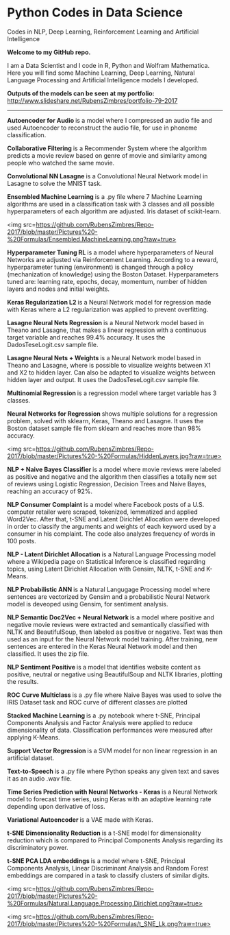 # Python Codes in Data Science

Codes in NLP, Deep Learning, Reinforcement Learning and Artificial Intelligence

<b> Welcome to my GitHub repo. </b>

I am a Data Scientist and I code in R, Python and Wolfram Mathematica. Here you will find some Machine Learning, Deep Learning, Natural Language Processing and Artificial Intelligence models I developed.

<b> Outputs of the models can be seen at my portfolio: </b> http://www.slideshare.net/RubensZimbres/portfolio-79-2017

------------------

<b> Autoencoder for Audio </b> is a model where I compressed an audio file and used Autoencoder to reconstruct the audio file, for use in phoneme classification.

<b> Collaborative Filtering </b> is a Recommender System where the algorithm predicts a movie review based on genre of movie and similarity among people who watched the same movie.

<b> Convolutional NN Lasagne </b> is a Convolutional Neural Network model in Lasagne to solve the MNIST task.

<b> Ensembled Machine Learning </b> is a .py file where 7 Machine Learning algorithms are used in a classification task with 3 classes and all possible hyperparameters of each algorithm are adjusted. Iris dataset of scikit-learn.

<img src=https://github.com/RubensZimbres/Repo-2017/blob/master/Pictures%20-%20Formulas/Ensembled.MachineLearning.png?raw=true>

<b> Hyperparameter Tuning RL </b> is a model where hyperparameters of Neural Networks are adjusted via Reinforcement Learning. According to a reward, hyperparameter tuning (environment) is changed through a policy (mechanization of knowledge) using the Boston Dataset. Hyperparameters tuned are: learning rate, epochs, decay, momentum, number of hidden layers and nodes and initial weights.

<b> Keras Regularization L2 </b> is a Neural Network model for regression made with Keras where a L2 regularization was applied to prevent overfitting.

<b> Lasagne Neural Nets Regression </b> is a Neural Network model based in Theano and Lasagne, that makes a linear regression with a continuous target variable and reaches 99.4% accuracy. It uses the DadosTeseLogit.csv sample file.

<b> Lasagne Neural Nets + Weights </b> is a Neural Network model based in Theano and Lasagne, where is possible to visualize weights between X1 and X2 to hidden layer. Can also be adapted to visualize weights between hidden layer and output. It uses the DadosTeseLogit.csv sample file.

<b> Multinomial Regression </b> is a regression model where target variable has 3 classes.

<b> Neural Networks for Regression </b> shows multiple solutions for a regression problem, solved with sklearn, Keras, Theano and Lasagne. It uses the Boston dataset sample file from sklearn and reaches more than 98% accuracy.

<img src=https://github.com/RubensZimbres/Repo-2017/blob/master/Pictures%20-%20Formulas/HiddenLayers.jpg?raw=true>

<b> NLP + Naive Bayes Classifier </b> is a model where movie reviews were labeled as positive and negative and the algorithm then classifies a totally new set of reviews using Logistic Regression, Decision Trees and Naive Bayes, reaching an accuracy of 92%.

<b> NLP Consumer Complaint </b> is a model where Facebook posts of a U.S. computer retailer were scraped, tokenized, lemmatized and applied Word2Vec. After that, t-SNE and Latent Dirichlet Allocation were developed in order to classify the arguments and weights of each keyword used by a consumer in his complaint. The code also analyzes frequency of words in 100 posts.

<b> NLP - Latent Dirichlet Allocation </b> is a Natural Language Processing model where a Wikipedia page on Statistical Inference is classified regarding topics, using Latent Dirichlet Allocation with Gensim, NLTK, t-SNE and K-Means.

<b> NLP Probabilistic ANN </b> is a Natural Langugage Processing model where sentences are vectorized by Gensim and a probabilistic Neural Network model is deveoped using Gensim, for sentiment analysis.

<b> NLP Semantic Doc2Vec + Neural Network </b> is a model where positive and negative movie reviews were extracted and semantically classified with NLTK and BeautifulSoup, then labeled as positive or negative. Text was then used as an input for the Neural Network model training. After training, new sentences are entered in the Keras Neural Network model and then classified. It uses the zip file.

<b> NLP Sentiment Positive </b> is a model that identifies website content as positive, neutral or negative using BeautifulSoup and NLTK libraries, plotting the results. 

<b> ROC Curve Multiclass </b> is a .py file where Naive Bayes was used to solve the IRIS Dataset task and ROC curve of different classes are plotted

<b> Stacked Machine Learning </b> is a .py notebook where t-SNE, Principal Components Analysis and Factor Analysis were applied to reduce dimensionality of data. Classification performances were measured after applying K-Means.

<b> Support Vector Regression </b> is a SVM model for non linear regression in an artificial dataset.

<b> Text-to-Speech </b> is a .py file where Python speaks any given text and saves it as an audio .wav file.

<b> Time Series Prediction with Neural Networks - Keras </b> is a Neural Network model to forecast time series, using Keras with an adaptive learning rate depending upon derivative of loss.

<b> Variational Autoencoder </b> is a VAE made with Keras.

<b> t-SNE Dimensionality Reduction </b> is a t-SNE model for dimensionality reduction which is compared to Principal Components Analysis regarding its discriminatory power.

<b> t-SNE PCA LDA embeddings </b> is a model where t-SNE, Principal Components Analysis, Linear Discriminant Analysis and  Random Forest embeddings are compared in a task to classify clusters of similar digits.

<img src=https://github.com/RubensZimbres/Repo-2017/blob/master/Pictures%20-%20Formulas/Natural.Language.Processing.Dirichlet.png?raw=true>

<img src=https://github.com/RubensZimbres/Repo-2017/blob/master/Pictures%20-%20Formulas/t_SNE_Lk.png?raw=true>
